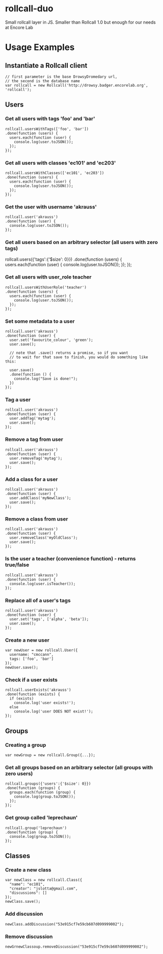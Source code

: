 rollcall-duo
============

Small rollcall layer in JS. Smaller than Rollcall 1.0 but enough for our needs at Encore Lab



# Usage Examples

## Instantiate a Rollcall client
```
// first parameter is the base DrowsyDromedary url,
// the second is the database name
var rollcall = new Rollcall('http://drowsy.badger.encorelab.org', 'rollcall');
```
## Users

### Get all users with tags 'foo' and 'bar'
```
rollcall.usersWithTags(['foo', 'bar'])
.done(function (users) {
  users.each(function (user) {
    console.log(user.toJSON());
  });
});
```

### Get all users with classes 'ec101' and 'ec203'
```
rollcall.usersWithClasses(['ec101', 'ec203'])
.done(function (users) {
  users.each(function (user) {
    console.log(user.toJSON());
  });
});
```

### Get the user with username 'akrauss'
```
rollcall.user('akrauss')
.done(function (user) {
  console.log(user.toJSON());
});
```

### Get all users based on an arbitrary selector (all users with zero tags)

rollcall.users({'tags':{'$size': 0}})
.done(function (users) {
  users.each(function (user) {
    console.log(user.toJSON());
  });
});

### Get all users with user_role teacher
```
rollcall.usersWithUserRole('teacher')
.done(function (users) {
  users.each(function (user) {
    console.log(user.toJSON());
  });
});
```

### Set some metadata to a user
```
rollcall.user('akrauss')
.done(function (user) {
  user.set('favourite_colour', 'green');
  user.save();

  // note that .save() returns a promise, so if you want
  // to wait for that save to finish, you would do something like this:

  user.save()
  .done(function () {
    console.log("Save is done!");
  })
});
```

### Tag a user
```
rollcall.user('akrauss')
.done(function (user) {
  user.addTag('mytag');
  user.save();
});
```

### Remove a tag from user
```
rollcall.user('akrauss')
.done(function (user) {
  user.removeTag('mytag');
  user.save();
});
```

### Add a class for a user
```
rollcall.user('akrauss')
.done(function (user) {
  user.addClass('myNewClass');
  user.save();
});
```

### Remove a class from user
```
rollcall.user('akrauss')
.done(function (user) {
  user.removeClass('myOldClass');
  user.save();
});
```

### Is the user a teacher (convenience function) - returns true/false
```
rollcall.user('akrauss')
.done(function (user) {
  console.log(user.isTeacher());
});
```

### Replace all of a user's tags
```
rollcall.user('akrauss')
.done(function (user) {
  user.set('tags', ['alpha', 'beta']);
  user.save();
});
```

### Create a new user
```
var newUser = new rollcall.User({
  username: "cmccann",
  tags: ['foo', 'bar']
});
newUser.save();
```

### Check if a user exists
```
rollcall.userExists('akrauss')
.done(function (exists) {
  if (exists)
    console.log('user exists!');
  else
    console.log('user DOES NOT exist!');
});
```


## Groups

### Creating a group
```
var newGroup = new rollcall.Group({...});
```

### Get all groups based on an arbitrary selector (all groups with zero users)
```
rollcall.groups({'users':{'$size': 0}})
.done(function (groups) {
  groups.each(function (group) {
    console.log(group.toJSON());
  });
});
```
### Get group called 'leprechaun'
```
rollcall.group('leprechaun')
.done(function (group) {
  console.log(group.toJSON());
});
```
## Classes

### Create a new class
```
var newClass = new rollcall.Class({
  "name": "ec101",
  "creator": "jslotta@gmail.com",
  "discussions": []
});
newClass.save();
```

### Add discussion
```
newClass.addDiscussion("53e915cf7e59cb607d099999002");
```

### Remove discussion
```
newGrnewClassoup.removeDiscussion("53e915cf7e59cb607d099999002");
```
